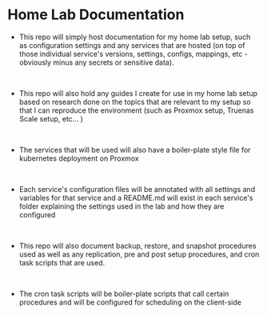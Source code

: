 # Home Lab Documentation

- This repo will simply host documentation for my home lab setup, such as configuration settings and any services that are hosted (on top of those individual service's versions, settings, configs, mappings, etc - obviously minus any secrets or sensitive data).
<br>

- This repo will also hold any guides I create for use in my home lab setup based on research done on the topics that are relevant to my setup so that I can reproduce the environment (such as Proxmox setup, Truenas Scale setup, etc... )
<br>

- The services that will be used will also have a boiler-plate style file for kubernetes deployment on Proxmox
<br>

- Each service's configuration files will be annotated with all settings and variables for that service and a README.md will exist in each service's folder explaining the settings used in the lab and how they are configured
<br>

- This repo will also document backup, restore, and snapshot procedures used as well as any replication, pre and post setup procedures, and cron task scripts that are used.
<br>

- The cron task scripts will be boiler-plate scripts that call certain procedures and will be configured for scheduling on the client-side
<br>
